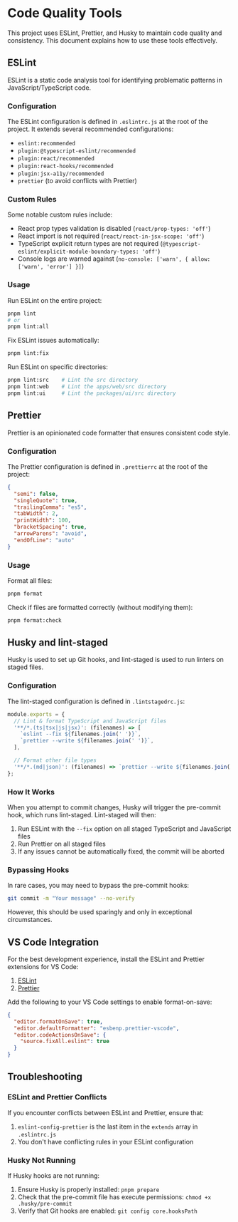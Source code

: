 # Code Quality Tools

This project uses ESLint, Prettier, and Husky to maintain code quality and consistency. This document explains how to use these tools effectively.

## ESLint

ESLint is a static code analysis tool for identifying problematic patterns in JavaScript/TypeScript code.

### Configuration

The ESLint configuration is defined in `.eslintrc.js` at the root of the project. It extends several recommended configurations:

- `eslint:recommended`
- `plugin:@typescript-eslint/recommended`
- `plugin:react/recommended`
- `plugin:react-hooks/recommended`
- `plugin:jsx-a11y/recommended`
- `prettier` (to avoid conflicts with Prettier)

### Custom Rules

Some notable custom rules include:

- React prop types validation is disabled (`react/prop-types: 'off'`)
- React import is not required (`react/react-in-jsx-scope: 'off'`)
- TypeScript explicit return types are not required (`@typescript-eslint/explicit-module-boundary-types: 'off'`)
- Console logs are warned against (`no-console: ['warn', { allow: ['warn', 'error'] }]`)

### Usage

Run ESLint on the entire project:

```bash
pnpm lint
# or
pnpm lint:all
```

Fix ESLint issues automatically:

```bash
pnpm lint:fix
```

Run ESLint on specific directories:

```bash
pnpm lint:src    # Lint the src directory
pnpm lint:web    # Lint the apps/web/src directory
pnpm lint:ui     # Lint the packages/ui/src directory
```

## Prettier

Prettier is an opinionated code formatter that ensures consistent code style.

### Configuration

The Prettier configuration is defined in `.prettierrc` at the root of the project:

```json
{
  "semi": false,
  "singleQuote": true,
  "trailingComma": "es5",
  "tabWidth": 2,
  "printWidth": 100,
  "bracketSpacing": true,
  "arrowParens": "avoid",
  "endOfLine": "auto"
}
```

### Usage

Format all files:

```bash
pnpm format
```

Check if files are formatted correctly (without modifying them):

```bash
pnpm format:check
```

## Husky and lint-staged

Husky is used to set up Git hooks, and lint-staged is used to run linters on staged files.

### Configuration

The lint-staged configuration is defined in `.lintstagedrc.js`:

```js
module.exports = {
  // Lint & format TypeScript and JavaScript files
  '**/*.(ts|tsx|js|jsx)': (filenames) => [
    `eslint --fix ${filenames.join(' ')}`,
    `prettier --write ${filenames.join(' ')}`,
  ],

  // Format other file types
  '**/*.(md|json)': (filenames) => `prettier --write ${filenames.join(' ')}`,
};
```

### How It Works

When you attempt to commit changes, Husky will trigger the pre-commit hook, which runs lint-staged. Lint-staged will then:

1. Run ESLint with the `--fix` option on all staged TypeScript and JavaScript files
2. Run Prettier on all staged files
3. If any issues cannot be automatically fixed, the commit will be aborted

### Bypassing Hooks

In rare cases, you may need to bypass the pre-commit hooks:

```bash
git commit -m "Your message" --no-verify
```

However, this should be used sparingly and only in exceptional circumstances.

## VS Code Integration

For the best development experience, install the ESLint and Prettier extensions for VS Code:

1. [ESLint](https://marketplace.visualstudio.com/items?itemName=dbaeumer.vscode-eslint)
2. [Prettier](https://marketplace.visualstudio.com/items?itemName=esbenp.prettier-vscode)

Add the following to your VS Code settings to enable format-on-save:

```json
{
  "editor.formatOnSave": true,
  "editor.defaultFormatter": "esbenp.prettier-vscode",
  "editor.codeActionsOnSave": {
    "source.fixAll.eslint": true
  }
}
```

## Troubleshooting

### ESLint and Prettier Conflicts

If you encounter conflicts between ESLint and Prettier, ensure that:

1. `eslint-config-prettier` is the last item in the `extends` array in `.eslintrc.js`
2. You don't have conflicting rules in your ESLint configuration

### Husky Not Running

If Husky hooks are not running:

1. Ensure Husky is properly installed: `pnpm prepare`
2. Check that the pre-commit file has execute permissions: `chmod +x .husky/pre-commit`
3. Verify that Git hooks are enabled: `git config core.hooksPath`